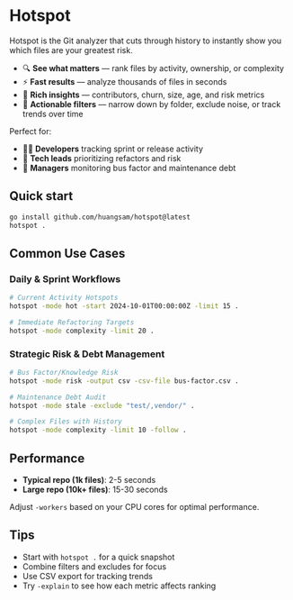 # Hotspot

Hotspot is the Git analyzer that cuts through history to instantly show you which files are your greatest risk.

- 🔍 **See what matters** — rank files by activity, ownership, or complexity
- ⚡ **Fast results** — analyze thousands of files in seconds
- 🧮 **Rich insights** — contributors, churn, size, age, and risk metrics
- 🎯 **Actionable filters** — narrow down by folder, exclude noise, or track trends over time

Perfect for:

- 🧑‍💻 **Developers** tracking sprint or release activity
- 🧹 **Tech leads** prioritizing refactors and risk
- 🧾 **Managers** monitoring bus factor and maintenance debt

## Quick start

```bash
go install github.com/huangsam/hotspot@latest
hotspot .
```

## Common Use Cases

### Daily & Sprint Workflows

```bash
# Current Activity Hotspots
hotspot -mode hot -start 2024-10-01T00:00:00Z -limit 15 .

# Immediate Refactoring Targets
hotspot -mode complexity -limit 20 .
```

### Strategic Risk & Debt Management

```bash
# Bus Factor/Knowledge Risk
hotspot -mode risk -output csv -csv-file bus-factor.csv .

# Maintenance Debt Audit
hotspot -mode stale -exclude "test/,vendor/" .

# Complex Files with History
hotspot -mode complexity -limit 10 -follow .
```

## Performance

- **Typical repo (1k files)**: 2-5 seconds
- **Large repo (10k+ files)**: 15-30 seconds

Adjust `-workers` based on your CPU cores for optimal performance.

## Tips

- Start with `hotspot .` for a quick snapshot
- Combine filters and excludes for focus
- Use CSV export for tracking trends
- Try `-explain` to see how each metric affects ranking
